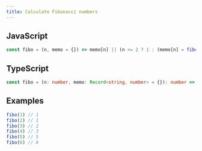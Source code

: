 ```yaml
---
title: Calculate Fibonacci numbers
---
```


## JavaScript
```js
const fibo = (n, memo = {}) => memo[n] || (n <= 2 ? 1 : (memo[n] = fibo(n - 1, memo) + fibo(n - 2, memo)))
```

## TypeScript
```ts
const fibo = (n: number, memo: Record<string, number> = {}): number => memo[n] || (n <= 2 ? 1 : (memo[n] = fibo(n - 1, memo) + fibo(n - 2, memo)))
```

## Examples
```js
fibo(1) // 1
fibo(2) // 1
fibo(3) // 2
fibo(4) // 3
fibo(5) // 5
fibo(6) // 8
```
